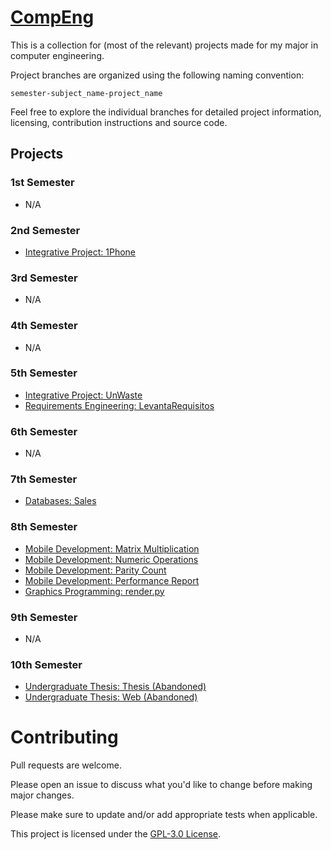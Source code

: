 # [CompEng](https://github.com/ckc-dev/CompEng)

This is a collection for (most of the relevant) projects made for my major in computer engineering.

Project branches are organized using the following naming convention:

```
semester-subject_name-project_name
```

Feel free to explore the individual branches for detailed project information, licensing, contribution instructions and source code.

## Projects

### 1st Semester

- N/A

### 2nd Semester

- [Integrative Project: 1Phone](../../tree/s2-integrative_project-1phone)

### 3rd Semester

- N/A

### 4th Semester

- N/A

### 5th Semester

- [Integrative Project: UnWaste](../../tree/s5-integrative_project-unwaste)
- [Requirements Engineering: LevantaRequisitos](../../tree/s5-requirements_engineering-levanta_requisitos)

### 6th Semester

- N/A

### 7th Semester

- [Databases: Sales](../../tree/s7-databases-sales)

### 8th Semester

- [Mobile Development: Matrix Multiplication](../../tree/s8-mobile_development-matrix_multiplication)
- [Mobile Development: Numeric Operations](../../tree/s8-mobile_development-numeric_operations)
- [Mobile Development: Parity Count](../../tree/s8-mobile_development-parity_count)
- [Mobile Development: Performance Report](../../tree/s8-mobile_development-performance_report)
- [Graphics Programming: render.py](../../tree/s8-graphics_programming-renderpy)

### 9th Semester

- N/A

### 10th Semester

- [Undergraduate Thesis: Thesis (Abandoned)](../../tree/s10-undergraduate_thesis-thesis)
- [Undergraduate Thesis: Web (Abandoned)](../../tree/s10-undergraduate_thesis-web)

# Contributing

Pull requests are welcome.

Please open an issue to discuss what you'd like to change before making major changes.

Please make sure to update and/or add appropriate tests when applicable.

This project is licensed under the [GPL-3.0 License](./LICENSE).
